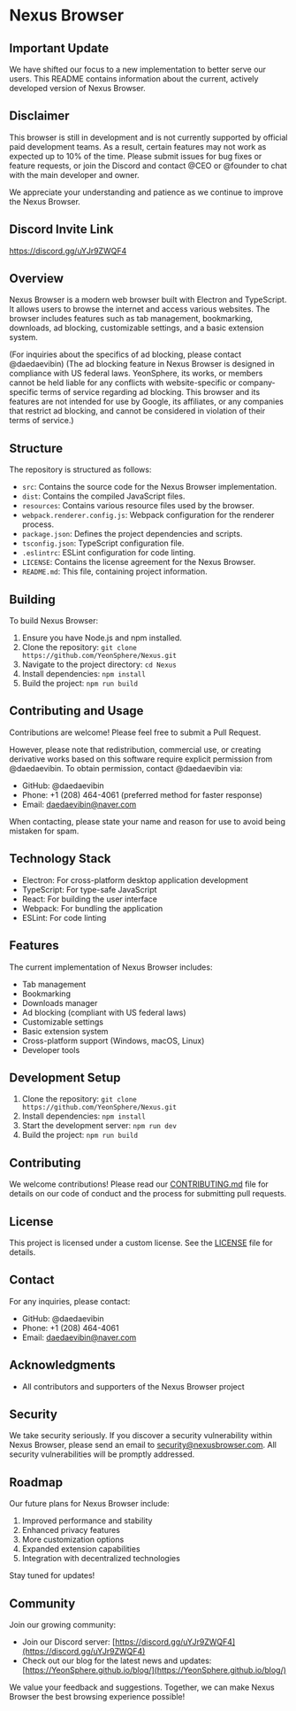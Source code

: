 # Nexus Browser

## Important Update

We have shifted our focus to a new implementation to better serve our users. This README contains information about the current, actively developed version of Nexus Browser.

## Disclaimer

This browser is still in development and is not currently supported by official paid development teams. As a result, certain features may not work as expected up to 10% of the time. Please submit issues for bug fixes or feature requests, or join the Discord and contact @CEO or @founder to chat with the main developer and owner.

We appreciate your understanding and patience as we continue to improve the Nexus Browser.

## Discord Invite Link

https://discord.gg/uYJr9ZWQF4

## Overview

Nexus Browser is a modern web browser built with Electron and TypeScript. It allows users to browse the internet and access various websites. The browser includes features such as tab management, bookmarking, downloads, ad blocking, customizable settings, and a basic extension system.

(For inquiries about the specifics of ad blocking, please contact @daedaevibin)
(The ad blocking feature in Nexus Browser is designed in compliance with US federal laws. YeonSphere, its works, or members cannot be held liable for any conflicts with website-specific or company-specific terms of service regarding ad blocking. This browser and its features are not intended for use by Google, its affiliates, or any companies that restrict ad blocking, and cannot be considered in violation of their terms of service.)

## Structure

The repository is structured as follows:

- `src`: Contains the source code for the Nexus Browser implementation.
- `dist`: Contains the compiled JavaScript files.
- `resources`: Contains various resource files used by the browser.
- `webpack.renderer.config.js`: Webpack configuration for the renderer process.
- `package.json`: Defines the project dependencies and scripts.
- `tsconfig.json`: TypeScript configuration file.
- `.eslintrc`: ESLint configuration for code linting.
- `LICENSE`: Contains the license agreement for the Nexus Browser.
- `README.md`: This file, containing project information.

## Building

To build Nexus Browser:

1. Ensure you have Node.js and npm installed.
2. Clone the repository: `git clone https://github.com/YeonSphere/Nexus.git`
3. Navigate to the project directory: `cd Nexus`
4. Install dependencies: `npm install`
5. Build the project: `npm run build`

## Contributing and Usage

Contributions are welcome! Please feel free to submit a Pull Request.

However, please note that redistribution, commercial use, or creating derivative works based on this software require explicit permission from @daedaevibin. To obtain permission, contact @daedaevibin via:

- GitHub: @daedaevibin
- Phone: +1 (208) 464-4061 (preferred method for faster response)
- Email: daedaevibin@naver.com

When contacting, please state your name and reason for use to avoid being mistaken for spam.

## Technology Stack

- Electron: For cross-platform desktop application development
- TypeScript: For type-safe JavaScript
- React: For building the user interface
- Webpack: For bundling the application
- ESLint: For code linting

## Features

The current implementation of Nexus Browser includes:

- Tab management
- Bookmarking
- Downloads manager
- Ad blocking (compliant with US federal laws)
- Customizable settings
- Basic extension system
- Cross-platform support (Windows, macOS, Linux)
- Developer tools

## Development Setup

1. Clone the repository: `git clone https://github.com/YeonSphere/Nexus.git`
2. Install dependencies: `npm install`
3. Start the development server: `npm run dev`
4. Build the project: `npm run build`

## Contributing

We welcome contributions! Please read our [CONTRIBUTING.md](CONTRIBUTING.md) file for details on our code of conduct and the process for submitting pull requests.

## License

This project is licensed under a custom license. See the [LICENSE](LICENSE) file for details.

## Contact

For any inquiries, please contact:
- GitHub: @daedaevibin
- Phone: +1 (208) 464-4061
- Email: daedaevibin@naver.com

## Acknowledgments

- All contributors and supporters of the Nexus Browser project

## Security

We take security seriously. If you discover a security vulnerability within Nexus Browser, please send an email to security@nexusbrowser.com. All security vulnerabilities will be promptly addressed.

## Roadmap

Our future plans for Nexus Browser include:

1. Improved performance and stability
2. Enhanced privacy features
3. More customization options
4. Expanded extension capabilities
5. Integration with decentralized technologies

Stay tuned for updates!

## Community

Join our growing community:

- Join our Discord server: [https://discord.gg/uYJr9ZWQF4](https://discord.gg/uYJr9ZWQF4)
- Check out our blog for the latest news and updates: [https://YeonSphere.github.io/blog/](https://YeonSphere.github.io/blog/)

We value your feedback and suggestions. Together, we can make Nexus Browser the best browsing experience possible!